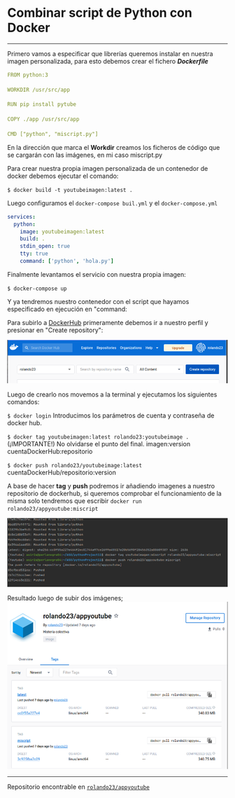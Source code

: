 Combinar script de Python con Docker
===

---
Primero vamos a especificar que librerías queremos instalar en nuestra imagen personalizada, para esto debemos crear el fichero ___Dockerfile___

```yml
FROM python:3

WORKDIR /usr/src/app

RUN pip install pytube

COPY ./app /usr/src/app

CMD ["python", "miscript.py"]

```

En la dirección que marca el **Workdir** creamos los ficheros de código que se cargarán con las imágenes, en mi caso miscript.py

Para crear nuestra propia imagen personalizada de un contenedor de docker debemos ejecutar el comando:


`$ docker build -t youtubeimagen:latest .`

Luego configuramos el `docker-compose buil.yml` y el `docker-compose.yml`

```yml
services:
  python:
    image: youtubeimagen:latest
    build: .
    stdin_open: true
    tty: true
    command: ['python', 'hola.py']
```

Finalmente levantamos el servicio con nuestra propia imagen:

`$ docker-compose up`

Y ya tendremos nuestro contenedor con el script que hayamos especificado en ejecución en "command:

Para subirlo a [DockerHub](https://hub.docker.com/) primeramente debemos ir a nuestro perfil y presionar en "Create repository":

![Imagen](images/1.png)

Luego de crearlo nos movemos a la terminal y ejecutamos los siguientes comandos:

`$ docker login` Introducimos los parámetros de cuenta y contraseña de docker hub.

`$ docker tag youtubeimagen:latest rolando23:youtubeimage .` (¡IMPORTANTE!) No olvidarse el punto del final. imagen:version cuentaDockerHub:repositorio

`$ docker push rolando23/youtubeimage:latest` cuentaDockerHub/repositorio:version

A base de hacer **tag** y **push** podremos ir añadiendo imagenes a nuestro repositorio de dockerhub, si queremos comprobar el funcionamiento de la misma solo tendremos que escribir 
`docker run rolando23/appyoutube:miscript`

![Imagen](images/2.png)

Resultado luego de subir dos imágenes;
![Imagen](images/3.png)

---
Repositorio encontrable en 
[```rolando23/appyoutube```](https://hub.docker.com/r/rolando23/appyoutube)
